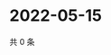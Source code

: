 # 2022-05-15

共 0 条

<!-- BEGIN WEIBO -->
<!-- 最后更新时间 Sun May 15 2022 04:16:48 GMT+0800 (China Standard Time) -->

<!-- END WEIBO -->
